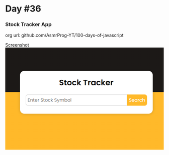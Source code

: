 # Day #36

### Stock Tracker App
org url: github.com/AsmrProg-YT/100-days-of-javascript

Screenshot
![sc](./screenshot.jpg)

